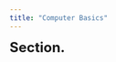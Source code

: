 ```yaml
---
title: "Computer Basics"
---
```




<script>
    function add_section(url, image, title)
    {
        let main = document.getElementById('sections');

        let body = document.createElement('div');
        let obj = document.createElement('a');
        obj.setAttribute('class', 'section');
        let url_ = "https://giana-blog.netlify.app/" + url + "/";
        obj.setAttribute('href', url_);

        let preimage = document.createElement('img');
        preimage.setAttribute('class', 'secimg');
        preimage.setAttribute('src', "https://giana-blog.netlify.app/assets/"+image);
        obj.appendChild(preimage);

        let h2 = document.createElement('h2');
        h2.setAttribute('class', "sec-title");
        h2.innerText = title;
        obj.appendChild(h2);

        body.appendChild(obj);
        main.appendChild(body);
    }
    add_section("computer-structure", "argb.png", "Computer Structure");
    add_section("ubuntu", "argb.png", "Ubuntu");
    add_section("docker", "argb.png", "Docker");
    add_section("algorithm", "argb.png", "Algorithm");
</script>
    
<h1>Section.</h1>

<div id="sections"></div>

<style>
.section
{
    display: grid;
    place-items: center normal;
    padding: 2vw 2vw;
    margin: 0vw 0vw 0vw 0vw;
    width: 16vw;
    transition: all 300ms linear;

    &:hover h2
    {
        transition: all 300ms linear;
        color: #faab78;
    }

    &:after {
    position: relative;
    top: -0.5em;
    font-size: 0.7em;
    content: "↗";
    color: #aaaaaa;
    }
    &.internal-link:after,
    &.footnote:after,
    &.reversefootnote:after {
        content: "";
    }
}
.section:hover {
        transition: all 300ms linear;
        transform: translate(0px, -10px);
        box-shadow: 0 17px 20px -18px rgba(0, 0, 0, 1);
    }

.sections
{
    display: grid;
    margin: 4.5vw 0vw;
}
.secimg
{
    width: 16vw;
    height: 13vw;
    border-radius: 10px;
    margin: 0em 0em;
    margin-right: 3vw;
    vertical-align: middle;
}
h1
{
    font-size: 2.5vw;
    margin-top:0em;

}
h2
{
    height:3vw;
    width:16vw;
}
</style>


